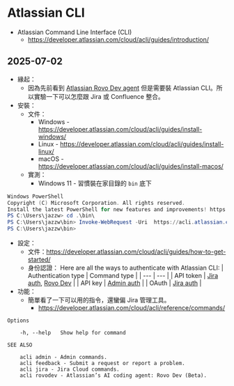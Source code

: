 # Atlassian CLI

- Atlassian Command Line Interface (CLI)
  - https://developer.atlassian.com/cloud/acli/guides/introduction/

## 2025-07-02

- 緣起：
  - 因為先前看到 [Atlassian Rovo Dev agent](https://www.atlassian.com/blog/announcements/rovo-dev-command-line-interface) 但是需要裝 Atlassian CLI。所以實驗一下可以怎麼跟 Jira 或 Confluence 整合。
- 安裝：
  - 文件：
    - Windows - https://developer.atlassian.com/cloud/acli/guides/install-windows/
    - Linux - https://developer.atlassian.com/cloud/acli/guides/install-linux/
    - macOS - https://developer.atlassian.com/cloud/acli/guides/install-macos/
  - 實測：
    - Windows 11 - 習慣裝在家目錄的 `bin` 底下
```powershell
Windows PowerShell
Copyright (C) Microsoft Corporation. All rights reserved.
Install the latest PowerShell for new features and improvements! https://aka.ms/PSWindows
PS C:\Users\jazzw> cd .\bin\
PS C:\Users\jazzw\bin> Invoke-WebRequest -Uri  https://acli.atlassian.com/windows/latest/acli_windows_amd64/acli.exe -OutFile acli.exe
PS C:\Users\jazzw\bin>
```
- 設定：
  - 文件：https://developer.atlassian.com/cloud/acli/guides/how-to-get-started/
  - 身份認證： Here are all the ways to authenticate with Atlassian CLI:
    | Authentication type | Command type |
    | --- |  --- |
    | API token | [Jira auth](https://developer.atlassian.com/cloud/acli/reference/commands/jira-auth/), [Rovo Dev](https://rovodevagents-beta.atlassian.net/wiki/external/Yzc2NzI4MTk3YTBhNDdiYjkzZDhhZTc3MjE0ZmE4Y2Q) |
    | API key | [Admin auth](https://developer.atlassian.com/cloud/acli/reference/commands/admin-auth/) |
    | OAuth | [Jira auth](https://developer.atlassian.com/cloud/acli/reference/commands/jira-auth/) |
- 功能：
  - 簡單看了一下可以用的指令，還蠻偏 Jira 管理工具。
    - https://developer.atlassian.com/cloud/acli/reference/commands/
```
Options

    -h, --help   Show help for command

SEE ALSO

    acli admin - Admin commands.
    acli feedback - Submit a request or report a problem.
    acli jira - Jira Cloud commands.
    acli rovodev - Atlassian’s AI coding agent: Rovo Dev (Beta).
```
